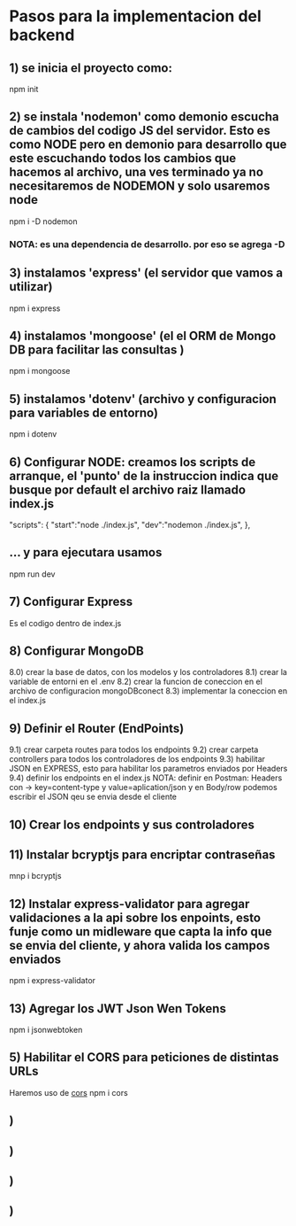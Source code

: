# Pasos para la implementacion del backend

## 1) se inicia el proyecto como:
npm init

## 2) se instala 'nodemon' como demonio escucha de cambios del codigo JS del servidor. Esto es como NODE pero en demonio para desarrollo que este escuchando todos los cambios que hacemos al archivo, una ves terminado ya no necesitaremos de NODEMON y solo usaremos node
npm i -D nodemon
### NOTA: es una dependencia de desarrollo. por eso se agrega -D

## 3) instalamos 'express' (el servidor que vamos a utilizar)
npm i express

## 4) instalamos 'mongoose' (el el ORM de Mongo DB para facilitar las consultas )
npm i mongoose

## 5) instalamos 'dotenv' (archivo y configuracion para variables de entorno)
npm i dotenv

## 6) Configurar NODE: creamos los scripts de arranque, el 'punto' de la instruccion indica que busque por default el archivo raiz llamado index.js
"scripts": {
  "start":"node ./index.js",
  "dev":"nodemon ./index.js",
},
## ... y para ejecutara usamos
npm run dev

## 7) Configurar Express
Es el codigo dentro de index.js

## 8) Configurar MongoDB
 8.0) crear la base de datos, con los modelos y los controladores
 8.1) crear la variable de entorni en el .env
 8.2) crear la funcion de coneccion en el archivo de configuracion mongoDBconect
 8.3) implementar la coneccion en el index.js

## 9) Definir el Router (EndPoints)
 9.1) crear carpeta routes para todos los endpoints
 9.2) crear carpeta controllers para todos los controladores de los endpoints
 9.3) habilitar JSON en EXPRESS, esto para habilitar los parametros enviados por Headers
 9.4) definir los endpoints en el index.js
 NOTA: definir en Postman: 
 Headers con -> key=content-type y value=aplication/json
 y en Body/row podemos escribir el JSON qeu se envia desde el cliente


## 10) Crear los endpoints y sus controladores

## 11) Instalar bcryptjs para encriptar contraseñas
mnp i bcryptjs

## 12) Instalar express-validator para agregar validaciones a la api sobre los enpoints, esto funje como un midleware que capta la info que se envia del cliente, y ahora valida los campos enviados
npm i express-validator

## 13) Agregar los JWT Json Wen Tokens
npm i jsonwebtoken

## 5) Habilitar el CORS para peticiones de distintas URLs
Haremos uso de [cors](https://www.npmjs.com/package/cors)
npm i cors

## )
## )
## )
## )

